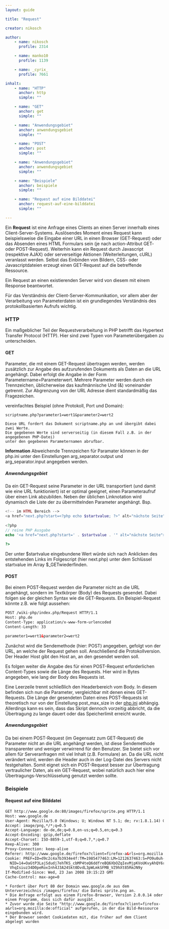 ```yaml
---
layout: guide

title: "Request"

creator: nikosch

author: 
    - name: nikosch
      profile: 2314

    - name: manko10
      profile: 1139

    - name: _cyrix_
      profile: 7661

inhalt:
    - name: "HTTP"
      anchor: http
      simple: ""

    - name: "GET"
      anchor: get
      simple: ""

    - name: "Anwendungsgebiet"
      anchor: anwendungsgebiet
      simple: ""

    - name: "POST"
      anchor: post
      simple: ""

    - name: "Anwendungsgebiet"
      anchor: anwendungsgebiet
      simple: ""

    - name: "Beispiele"
      anchor: beispiele
      simple: ""

    - name: "Request auf eine Bilddatei"
      anchor: request-auf-eine-bilddatei
      simple: ""

---
```


Ein **Request** ist eine Anfrage eines Clients an einen Server innerhalb eines Client-Server-Systems. Auslösendes Moment eines Request kann beispielsweise die Eingabe einer URL in einen Browser (GET-Request) oder das Absenden eines HTML Formulars sein (je nach action-Attribut GET- oder POST-Request). Weiterhin kann ein Request durch Javascript (respektive AJAX) oder serverseitige Aktionen (Weiterleitungen, cURL) veranlasst werden. Selbst das Einbinden von Bildern, CSS- oder Javascriptdateien erzeugt einen GET-Request auf die betreffende Ressource.

Ein Request an einen existierenden Server wird von diesem mit einem Response beantwortet.

Für das Verständnis der Client-Server-Kommunikation, vor allem aber der Verarbeitung von Parameterdaten ist ein grundlegendes Verständnis des protokollbasierten Aufrufs wichtig.

### HTTP

Ein maßgeblicher Teil der Requestverarbeitung in PHP betrifft das Hypertext Transfer Protocol (HTTP). Hier sind zwei Typen von Parameterübergaben zu unterscheiden.

#### GET

Parameter, die mit einem GET-Request übertragen werden, werden zusätzlich zur Angabe des aufzurufenden Dokuments als Daten an die URL angehängt. Dabei erfolgt die Angabe in der Form Parametername=Parameterwert. Mehrere Parameter werden durch ein Trennzeichen, üblicherweise das kaufmännische Und (&) voneinander getrennt. Zur Abgrenzung von der URL Adresse dient standardmäßig das Fragezeichen.

vereinfachtes Beispiel (ohne Protokoll, Port und Domain):

>
    scriptname.php?parameter1=wert1&parameter2=wert2
>
    Diese URL fordert das Dokument scriptname.php an und übergibt dabei zwei Werte. 
    Die gegebenen Werte sind serverseitig (in diesem Fall z.B. in der angegebenen PHP-Datei) 
    unter den gegebenen Parameternamen abrufbar. 

<div class="alert alert-info"><strong>Information</strong>
Abweichende Trennzeichen für Paramater können in der php.ini 
unter den Einstellungen arg_separator.output und arg_separator.input angegeben werden.</div>


##### Anwendungsgebiet

>
Da ein GET-Request seine Parameter in der URL transportiert (und damit wie eine URL funktioniert) ist er optimal geeignet, einen Parameteraufruf über einen Link abzubilden. Neben der üblichen Linknotation wird dynamisch die Liste der zu übermittelnden Parameter angehängt.
Bsp.

~~~php
<!-- im HTML Bereich -->
<a href="next.php?start=<?php echo $startvalue; ?>" alt="nächste Seite">weiter</a>
 
<?php
// reine PHP Ausgabe
echo '<a href="next.php?start=' . $startvalue . '" alt="nächste Seite">weiter</a>';
 
?>
~~~

Der unter $startvalue eingebundene Wert würde sich nach Anklicken des entstehenden Links im Folgescript (hier next.php) unter dem Schlüssel startvalue im Array $_GETwiederfinden.

#### POST

Bei einem POST-Request werden die Parameter nicht an die URL angehängt, sondern im Textkörper (Body) des Requests gesendet. Dabei folgen sie der gleichen Syntax wie die GET-Requests.
Ein Beispiel-Request könnte z.B. wie folgt aussehen:

~~~html
POST /wiki-php/index.php/Request HTTP/1.1
Host: php.de
Content-Type: application/x-www-form-urlencoded
Content-Length: 33

parameter1=wert1&parameter2=wert2
~~~

Zunächst wird die Sendemethode (hier: POST) angegeben, gefolgt von der URL, an welche der Request gehen soll. Anschließend die Protokollversion. Der Header Host gibt den Host an, an den gesendet werden soll.

Es folgen weiter die Angabe des für einen POST-Request erforderlichen Content-Types sowie die Länge des Requests. Hier wird in Bytes angegeben, wie lang der Body des Requests ist.

Eine Leerzeile trennt schließlich den Headerbereich vom Body. In diesem befinden sich nun die Parameter, vergleichbar mit denen eines GET-Requests.
Die Länge der gesendeten Daten eines POST-Requests ist theoretisch nur von der Einstellung post_max_size  in der [php.ini](http://www.php.de/wiki-php/index.php/Php.ini) abhängig. Allerdings kann es sein, dass das Skript dennoch vorzeitig abbricht, da die Übertragung zu lange dauert oder das Speicherlimit erreicht wurde.

##### Anwendungsgebiet

>
Da bei einem POST-Request (im Gegensatz zum GET-Request) die Parameter nicht an die URL angehängt werden, ist diese Sendemethode transparenter und weniger verwirrend für den Benutzer. Sie bietet sich vor allem für Serveranfragen mit viel Inhalt (z.B. Formulare) an. Da die URL nicht verändert wird, werden die Header auch in der Log-Datei des Servers nicht festgehalten. Somit eignet sich ein POST-Request besser zur Übertragung vertraulicher Daten, als ein GET-Request, wobei natürlich auch hier eine Übertragungs-Verschlüsselung genutzt werden sollte.

### Beispiele

#### Request auf eine Bilddatei

~~~html
GET http://www.google.de:80/images/firefox/sprite.png HTTP/1.1
Host: www.google.de
User-Agent: Mozilla/5.0 (Windows; U; Windows NT 5.1; de; rv:1.8.1.14) Gecko/20080404 Firefox/2.0.0.14
Accept: image/png,*/*;q=0.5
Accept-Language: de-de,de;q=0.8,en-us;q=0.5,en;q=0.3
Accept-Encoding: gzip,deflate
Accept-Charset: ISO-8859-1,utf-8;q=0.7,*;q=0.7
Keep-Alive: 300
Proxy-Connection: keep-alive
Referer: http://www.google.de/firefox?client=firefox-a&rls=org.mozilla:de:official
Cookie: PREF=ID=d9c2c4a7b3934e4f:TM=1985477463:LM=1212637463:S=PO9u0uh--zL4ComF; 
  NID=14=OaGtP3LajSdudj7ehTKS_cbMP4teQ6ddfreBQ6XbOZqIevMjpKVoUKvyAhQY6rV2R8pm7_ 
  VhqIsiuz34D0peRoxInh4J3A24Skt0DvdL3pWLmkSFMB_VZ9hXt85RmJN9y
If-Modified-Since: Wed, 23 Jan 2008 19:15:23 GMT
Cache-Control: max-age=0
~~~

~~~code
* Fordert über Port 80 der Domain www.google.de aus dem Unterverzeichnis /images/firefox/ die Datei sprite.png an.
* Die Anfrage erfolgt aus einem Firefox-Browser, Version 2.0.0.14 oder einem Programm, dass sich dafür ausgibt.
* Zuvor wurde die Seite "http://www.google.de/firefox?client=firefox-a&rls=org.mozilla:de:official" aufgerufen, in der die Bild-Ressource eingebunden wird.
* Der Browser sendet Cookiedaten mit, die früher auf dem Client abgelegt wurden
~~~
